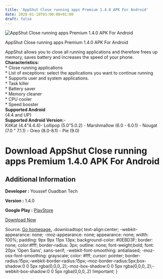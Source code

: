 ```yaml
---
title: 'AppShut Close running apps Premium 1.4.0 APK For Android'
date: 2020-01-10T01:00:00+01:00
draft: false
---
```


![AppShut Close running apps Premium 1.4.0 APK For Android](https://i0.wp.com/apkhome.net/wp-content/uploads/2020/01/AppShut-Close-running-apps-Premium-1.4.0.png "AppShut Close running apps Premium 1.4.0 APK For Android")

  

AppShut Close running apps Premium 1.4.0 APK For Android

AppShut allows you to close all running applications and therefore frees up memory, saves battery and increases the speed of your phone.  
**Characteristics:**  
\* Close running applications  
\* List of exceptions: select the applications you want to continue running  
\* Supports user and system applications.  
\* Task killer  
\* Battery saver  
\* Memory cleaner  
\* CPU cooler  
\* Speed booster  
**Supported Android**  
{4.4 and UP}  
**Supported Android Version**:-  
KitKat (4.4"4.4.4)- Lollipop (5.0"5.0.2) - Marshmallow (6.0 - 6.0.1) - Nougat (7.0 " 7.1.1) - Oreo (8.0-8.1) - Pie (9.0)

Download AppShut Close running apps Premium 1.4.0 APK For Android
=================================================================

Additional Information
----------------------

**Developer :** Youssef Ouadban Tech

**Version :** 1.4.0

**Google Play :** [PlayStore](https://play.google.com/store/apps/details?id=com.tafayor.appshut10&hl=en)

  

[Download Now](https://store4app.co/post/appshut-close-running-apps-premium-1-4-0-apk-for-android_1578595850)

  
Source: [Go homepage.](https://store4app.co/post/appshut-close-running-apps-premium-1-4-0-apk-for-android_1578595850) .downloadtop{ text-align:center; -webkit-appearance: none; -moz-appearance: none; appearance: none; width: 100%; padding: 9px 9px 11px 13px; background-color: #0EBD3F; border: none; color:#fff; border-radius: 3px; outline: none; font-weight;bold; font: 20px 'Open Sans', sans-serif; -webkit-font-smoothing: antialiased; -moz-osx-font-smoothing: grayscale; color: #fff; cursor: pointer; border-radius:15px;-webkit-border-radius:15px;-moz-border-radius:5px;box-shadow:0 0 5px rgba(0,0,0,.2);-moz-box-shadow:0 0 5px rgba(0,0,0,.2);-webkit-box-shadow:0 0 5px rgba(0,0,0,.2) !important; }